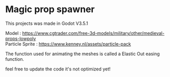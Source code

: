 # Magic prop spawner

This projects was made in Godot V3.5.1

Model : https://www.cgtrader.com/free-3d-models/military/other/medieval-props-lowpoly \
Particle Sprite : https://www.kenney.nl/assets/particle-pack

The function used for animating the meshes is called a Elastic Out easing function.

feel free to update the code it's not optimized yet!
 
